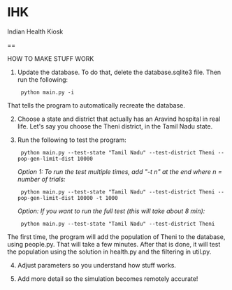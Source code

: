IHK
===

Indian Health Kiosk

==

HOW TO MAKE STUFF WORK

1. Update the database. To do that, delete the database.sqlite3 file. Then run the following:


        python main.py -i
   

That tells the program to automatically recreate the database.

2. Choose a state and district that actually has an Aravind hospital in real life. Let's say you choose the Theni district, in the Tamil Nadu state.

3. Run the following to test the program:
        

        python main.py --test-state "Tamil Nadu" --test-district Theni --pop-gen-limit-dist 10000


   *Option 1: To run the test multiple times, add "-t n" at the end where n = number of trials:* 

        
        python main.py --test-state "Tamil Nadu" --test-district Theni --pop-gen-limit-dist 10000 -t 1000


   *Option: If you want to run the full test (this will take about 8 min):*
        

        python main.py --test-state "Tamil Nadu" --test-district Theni


The first time, the program will add the population of Theni to the database, using people.py. That will take a few minutes. After that is done, it will test the population using the solution in health.py and the filtering in util.py.

4. Adjust parameters so you understand how stuff works.

5. Add more detail so the simulation becomes remotely accurate!
